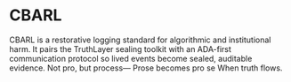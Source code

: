 # CBARL
CBARL is a restorative logging standard for algorithmic and institutional harm. It pairs the TruthLayer sealing toolkit with an ADA-first communication protocol so lived events become sealed, auditable evidence. Not pro, but process— Prose becomes pro se When truth flows.
